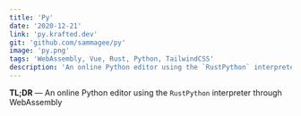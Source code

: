 ```yaml
---
title: 'Py'
date: '2020-12-21'
link: 'py.krafted.dev'
git: 'github.com/sammagee/py'
image: 'py.png'
tags: 'WebAssembly, Vue, Rust, Python, TailwindCSS'
description: 'An online Python editor using the `RustPython` interpreter through WebAssembly'
---
```


**TL;DR** — An online Python editor using the `RustPython` interpreter through WebAssembly
